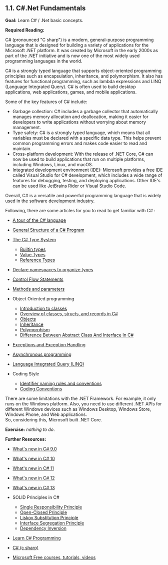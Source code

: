 ## 1.1. C#.Net Fundamentals

**Goal:** Learn C# / .Net basic concepts.

**Required Reading:**

C# (pronounced "C sharp") is a modern, general-purpose programming language that is designed for building a variety of applications for the Microsoft .NET platform. It was created by Microsoft in the early 2000s as part of the .NET initiative and is now one of the most widely used programming languages in the world.

C# is a strongly typed language that supports object-oriented programming principles such as encapsulation, inheritance, and polymorphism. It also has features for functional programming, such as lambda expressions and LINQ (Language Integrated Query). C# is often used to build desktop applications, web applications, games, and mobile applications.

Some of the key features of C# include:   
 - Garbage collection: C# includes a garbage collector that automatically manages memory allocation and deallocation, making it easier for developers to write applications without worrying about memory management.  
 - Type safety: C# is a strongly typed language, which means that all variables must be declared with a specific data type. This helps prevent common programming errors and makes code easier to read and maintain.  
 - Cross-platform development: With the release of .NET Core, C# can now be used to build applications that run on multiple platforms, including Windows, Linux, and macOS.  
 - Integrated development environment (IDE): Microsoft provides a free IDE called Visual Studio for C# development, which includes a wide range of features for debugging, testing, and deploying applications.
   Other IDE's can be used like JetBrains Rider or Visual Studio Code.
   
Overall, C# is a versatile and powerful programming language that is widely used in the software development industry. 

Following, there are some articles for you to read to get familiar with C# :  

- [A tour of the C# language](https://learn.microsoft.com/en-us/dotnet/csharp/tour-of-csharp/overview)
  
- [General Structure of a C# Program](https://learn.microsoft.com/en-us/dotnet/csharp/fundamentals/program-structure/)

- [The C# Type System](https://learn.microsoft.com/en-us/dotnet/csharp/fundamentals/types/)
  - [Builtin types](https://learn.microsoft.com/en-us/dotnet/csharp/language-reference/builtin-types/built-in-types)
  - [Value Types](https://learn.microsoft.com/en-us/dotnet/csharp/language-reference/builtin-types/value-types)
  - [Reference Types](https://learn.microsoft.com/en-us/dotnet/csharp/language-reference/keywords/reference-types)
   
- [Declare namespaces to organize types](https://learn.microsoft.com/en-us/dotnet/csharp/fundamentals/types/namespaces)

- [Control Flow Statements](https://learn.microsoft.com/en-us/dotnet/csharp/programming-guide/statements-expressions-operators/statements)
- [Methods and parameters](https://learn.microsoft.com/en-us/dotnet/csharp/programming-guide/classes-and-structs/methods)

- Object Oriented programming
  - [Introduction to classes](https://learn.microsoft.com/en-us/dotnet/csharp/fundamentals/types/classes)
  - [Overview of classes, structs, and records in C#](https://learn.microsoft.com/en-us/dotnet/csharp/fundamentals/object-oriented/)
  - [Objects](https://learn.microsoft.com/en-us/dotnet/csharp/fundamentals/object-oriented/objects)
  - [Inheritance](https://learn.microsoft.com/en-us/dotnet/csharp/fundamentals/object-oriented/inheritance)
  - [Polymorphism](https://learn.microsoft.com/en-us/dotnet/csharp/fundamentals/object-oriented/polymorphism)
  - [Difference Between Abstract Class And Interface In C#](https://unstop.com/blog/difference-between-abstract-class-and-interface-in-c-sharp)

- [Exceptions and Exception Handling](https://learn.microsoft.com/en-us/dotnet/csharp/fundamentals/exceptions/)
- [Asynchronous programming](https://learn.microsoft.com/en-us/dotnet/csharp/asynchronous-programming/)
- [Language Integrated Query (LINQ)](https://learn.microsoft.com/en-us/dotnet/csharp/linq/)

- Coding Style
  - [Identifier naming rules and conventions](https://learn.microsoft.com/en-us/dotnet/csharp/fundamentals/coding-style/identifier-names)
  - [Coding Conventions](https://learn.microsoft.com/en-us/dotnet/csharp/fundamentals/coding-style/coding-conventions)


 There are some limitations with the .NET Framework. For example, it only runs on the Windows platform. Also, you need to use different .NET APIs for different Windows devices such as Windows Desktop, Windows Store, Windows Phone, and Web applications.  
So, considering this, Microsoft built .NET Core.

**Exercise:** *nothing to do*.

**Further Resources:**

- [What's new in C# 9.0](https://learn.microsoft.com/en-us/dotnet/csharp/whats-new/csharp-9)
- [What's new in C# 10](https://learn.microsoft.com/en-us/dotnet/csharp/whats-new/csharp-10)
- [What's new in C# 11](https://learn.microsoft.com/en-us/dotnet/csharp/whats-new/csharp-11)
- [What's new in C# 12](https://learn.microsoft.com/en-us/dotnet/csharp/whats-new/csharp-12)
- [What's new in C# 13](https://learn.microsoft.com/en-us/dotnet/csharp/whats-new/csharp-13)
  
- SOLID Principles in C#
  - [Single Responsibility Principle](https://www.tutorialsteacher.com/csharp/single-responsibility-principle)
  - [Open-Closed Principle](https://www.tutorialsteacher.com/csharp/open-closed-principle)
  - [Liskov Substitution Principle](https://www.tutorialsteacher.com/csharp/liskov-substitution-principle)
  - [Interface Segregation Principle](https://www.tutorialsteacher.com/csharp/interface-segregation-principle)
  - [Dependency Inversion](https://www.tutorialsteacher.com/csharp/dependency-inversion-principle)
 - [Learn C# Programming](https://www.tutorialsteacher.com/csharp)
 - [C# (c sharp)](https://www.tutorialspoint.com/csharp/index.htm)
 - [Microsoft Free courses, tutorials, videos](https://dotnet.microsoft.com/en-us/learn/csharp)
